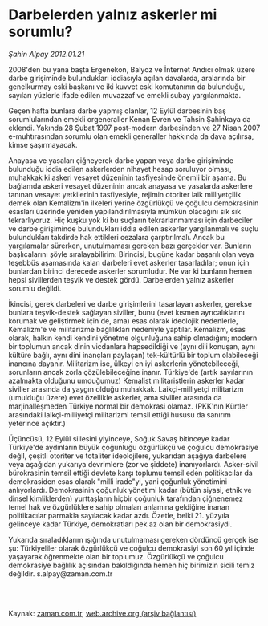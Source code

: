 # Darbelerden yalnız askerler mi sorumlu?

*Şahin Alpay 2012.01.21*

<td class="columnist-detail">
<p>2008'den bu yana başta Ergenekon, Balyoz ve İnternet Andıcı olmak üzere darbe girişiminde bulundukları iddiasıyla açılan davalarda, aralarında bir genelkurmay eski başkanı ve iki kuvvet eski komutanının da bulunduğu, sayıları yüzlerle ifade edilen muvazzaf ve emekli subay yargılanmakta.</p>
<p>
<div id="haberMetinDiv">
<p> Geçen hafta bunlara darbe yapmış olanlar, 12 Eylül darbesinin baş sorumlularından emekli orgeneraller Kenan Evren ve Tahsin Şahinkaya da eklendi. Yakında 28 Şubat 1997 post-modern darbesinden ve 27 Nisan 2007 e-muhtırasından sorumlu olan emekli generaller hakkında da dava açılırsa, kimse şaşırmayacak.
<p>Anayasa ve yasaları çiğneyerek darbe yapan veya darbe girişiminde bulunduğu iddia edilen askerlerden nihayet hesap soruluyor olması, muhakkak ki askeri vesayet düzeninin tasfiyesinde önemli bir aşama. Bu bağlamda askeri vesayet düzeninin ancak anayasa ve yasalarda askerlere tanınan vesayet yetkilerinin tasfiyesiyle, rejimin otoriter laik milliyetçilik demek olan Kemalizm'in ilkeleri yerine özgürlükçü ve çoğulcu demokrasinin esasları üzerinde yeniden yapılandırılmasıyla mümkün olacağını sık sık tekrarlıyoruz. Hiç kuşku yok ki bu suçların tekrarlanmaması için darbeciler ve darbe girişiminde bulundukları iddia edilen askerler yargılanmalı ve suçlu bulundukları takdirde hak ettikleri cezalara çarptırılmalı. Ancak bu yargılamalar sürerken, unutulmaması gereken bazı gerçekler var. Bunların başlıcalarını şöyle sıralayabilirim: Birincisi, bugüne kadar başarılı olan veya teşebbüs aşamasında kalan darbeleri evet askerler tasarladılar; onun için bunlardan birinci derecede askerler sorumludur. Ne var ki bunların hemen hepsi sivillerden teşvik ve destek gördü. Darbelerden yalnız askerler sorumlu değildi.
<p>İkincisi, gerek darbeleri ve darbe girişimlerini tasarlayan askerler, gerekse bunlara teşvik-destek sağlayan siviller, bunu (evet kısmen ayrıcalıklarını korumak ve geliştirmek için de, ama) esas olarak ideolojik nedenlerle, Kemalizm'e ve militarizme bağlılıkları nedeniyle yaptılar. Kemalizm, esas olarak, halkın kendi kendini yönetme olgunluğuna sahip olmadığını; modern bir toplumun ancak dinin vicdanlara hapsedildiği ve (aynı dili konuşan, aynı kültüre bağlı, aynı dini inançları paylaşan) tek-kültürlü bir toplum olabileceği inancına dayanır. Militarizm ise, ülkeyi en iyi askerlerin yönetebileceği, sorunların ancak zorla çözülebileceğine inanır. Türkiye'de (artık sayılarının azalmakta olduğunu umduğumuz) Kemalist militaristlerin askerler kadar siviller arasında da yaygın olduğu muhakkak. Laikçi-milliyetçi militarizm (umulduğu üzere) evet özellikle askerler, ama siviller arasında da marjinalleşmeden Türkiye normal bir demokrasi olamaz. (PKK'nın Kürtler arasındaki laikçi-milliyetçi militarizmi temsil ettiği hususu da sanırım yeterince açıktır.)
<p>Üçüncüsü, 12 Eylül sillesini yiyinceye, Soğuk Savaş bitinceye kadar Türkiye'de aydınların büyük çoğunluğu özgürlükçü ve çoğulcu demokrasiye değil, çeşitli otoriter ve totaliter ideolojilere, yukarıdan aşağıya darbelere veya aşağıdan yukarıya devrimlere (zor ve şiddete) inanıyorlardı. Asker-sivil bürokrasinin temsil ettiği devlete karşı toplumu temsil eden politikacılar da demokrasiden esas olarak "milli irade"yi, yani çoğunluk yönetimini anlıyorlardı. Demokrasinin çoğunluk yönetimi kadar (bütün siyasi, etnik ve dinsel kimliklerden) yurttaşların hiçbir çoğunluk tarafından çiğnenemez temel hak ve özgürlüklere sahip olmaları anlamına geldiğine inanan politikacılar parmakla sayılacak kadar azdı. Özetle, belki 21. yüzyıla gelinceye kadar Türkiye, demokratları pek az olan bir demokrasiydi.
<p>Yukarıda sıraladıklarım ışığında unutulmaması gereken dördüncü gerçek ise şu: Türkiyeliler olarak özgürlükçü ve çoğulcu demokrasiyi son 60 yıl içinde yaşayarak öğrenmekte olan bir toplumuz. Özgürlükçü ve çoğulcu demokrasiye bağlılık açısından bakıldığında hemen hiç birimizin sicili temiz değildir. s.alpay@zaman.com.tr</p></p></p></p></p></div>
</p>


<p><br>
		 </br></p></td>

Kaynak: [zaman.com.tr](http://zaman.com.tr/yazar.do?yazino=1232849), [web.archive.org (arşiv bağlantısı)](http://web.archive.org/web/20120125084530/http://www.zaman.com.tr:80/yazar.do?yazino=1232849)

